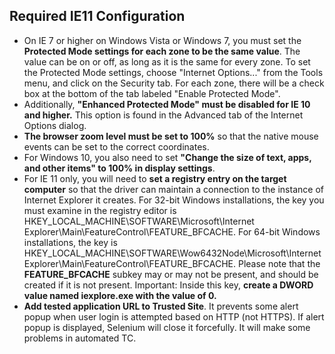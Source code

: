 ## Required IE11 Configuration

* On IE 7 or higher on Windows Vista or Windows 7, you must set the **Protected Mode settings for each zone to be the same value**. The value can be on or off, as long as it is the same for every zone. To set the Protected Mode settings, choose "Internet Options..." from the Tools menu, and click on the Security tab. For each zone, there will be a check box at the bottom of the tab labeled "Enable Protected Mode".
* Additionally, **"Enhanced Protected Mode" must be disabled for IE 10 and higher.** This option is found in the Advanced tab of the Internet Options dialog.
* **The browser zoom level must be set to 100%** so that the native mouse events can be set to the correct coordinates.
* For Windows 10, you also need to set **"Change the size of text, apps, and other items" to 100% in display settings**.
* For IE 11 only, you will need to **set a registry entry on the target computer** so that the driver can maintain a connection to the instance of Internet Explorer it creates. For 32-bit Windows installations, the key you must examine in the registry editor is HKEY_LOCAL_MACHINE\SOFTWARE\Microsoft\Internet Explorer\Main\FeatureControl\FEATURE_BFCACHE. For 64-bit Windows installations, the key is HKEY_LOCAL_MACHINE\SOFTWARE\Wow6432Node\Microsoft\Internet Explorer\Main\FeatureControl\FEATURE_BFCACHE. Please note that the **FEATURE_BFCACHE** subkey may or may not be present, and should be created if it is not present. Important: Inside this key, **create a DWORD value named iexplore.exe with the value of 0.**
* **Add tested application URL to Trusted Site**. It prevents some alert popup when user login is attempted based on HTTP (not HTTPS). If alert popup is displayed, Selenium will close it forcefully. It will make some problems in automated TC.